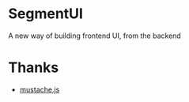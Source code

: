 # SegmentUI
A new way of building frontend UI, from the backend

# Thanks
- [mustache.js](https://github.com/janl/mustache.js)
